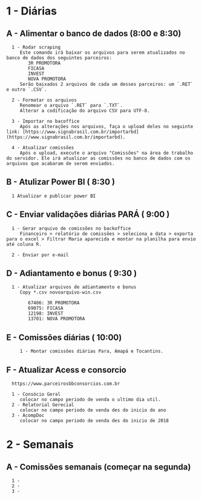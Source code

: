 # 1 - Diárias
	
   ##	A - Alimentar o banco de dados (8:00 e 8:30)

      1 - Rodar scraping
         Este comando irá baixar os arquivos para serem atualizados no banco de dados dos seguintes parceiros:
            3R PROMOTORA
            FICASA
            INVEST
            NOVA PROMOTORA
         Serão baixados 2 arquivos de cada um desses parceiros: um `.RET` e outro `.CSV`.

      2 - Formatar os arquivos
         Renomear o arquivo `.RET` para `.TXT`.
         Alterar a codificação do arquivo CSV para UTF-8.

      3 - Importar no bacoffice
         Após as alterações nos arquivos, faça o upload deles no seguinte link: [https://www.signabrasil.com.br/importarbd](https://www.signabrasil.com.br/importarbd).

      4 - Atualizar comissões
         Após o upload, execute o arquivo "Comissões" na área de trabalho do servidor. Ele irá atualizar as comissões no banco de dados com os arquivos que acabaram de serem enviados.

   ##	B - Atulizar Power BI ( 8:30 )
         
      1 Atualizar e publicar power BI

   ##	C - Enviar validações diárias PARÁ ( 9:00 )
         
      1 - Gerar arquivo de comissões no backoffice
         Financeiro > relatório de comissões > seleciona a data > exporta para o excel > Filtrar Maria aparecida e montar na planilha para envio até coluna R.
         
      2 - Enviar por e-mail

   ##	D - Adiantamento e bonus ( 9:30 )
         
      1 - Atualizar arquivos de adiantamento e bonus
         Copy *.csv novoarquivo-win.csv

            67406: 3R PROMOTORA
            69075: FICASA
            12198: INVEST
            13701: NOVA PROMOTORA
            
   ##	E - Comissões diárias ( 10:00)
         
         1 - Montar comissões diárias Para, Amapá e Tocantins.

   ## F - Atualizar Acess e consorcio

      https://www.parceirosbbconsorcios.com.br

      1 - Consócio Geral
         colocar no campo periodo de venda o ultimo dia util. 
      2 - Relatorial Gerecial
         colocar no campo periodo de venda des do inicio do ano
      3 - AcompDoc
         colocar no campo periodo de venda des do inicio de 2018

# 2 - Semanais 

   ## A - Comissões semanais (começar na segunda)
      
      1 - 
      2 - 
      3 -  
